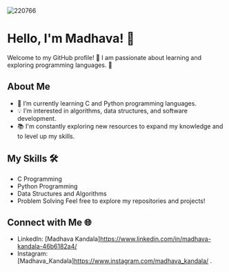 ![220766](https://github.com/MadhavaKandala/MadhavaKandala/assets/149293303/0f6a1970-d2cf-459f-b4cf-cd272433274d)
# Hello, I'm Madhava! 👋
Welcome to my GitHub profile! 🎉 I am passionate about learning and exploring programming languages. 🚀


## About Me
- 🌱 I’m currently learning C and Python programming languages.
- 💡 I’m interested in algorithms, data structures, and software development.
- 📚 I'm constantly exploring new resources to expand my knowledge and to level up my skills.
## My Skills 🛠️
- C Programming
- Python Programming
- Data Structures and Algorithms
- Problem Solving
Feel free to explore my repositories and projects!
## Connect with Me 🌐

- LinkedIn: [Madhava Kandala]https://www.linkedin.com/in/madhava-kandala-46b6182a4/
- Instagram: [Madhava_Kandala]https://www.instagram.com/madhava_kandala/
.
